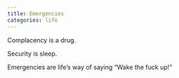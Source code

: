 ```yaml
---
title: Emergencies
categories: life
---
```

Complacency is a drug.

Security is sleep.

Emergencies
are life’s way of saying
“Wake the fuck up!”
